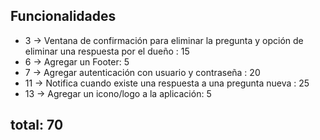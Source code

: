 ## Funcionalidades

- 3 -> Ventana de confirmación para eliminar la pregunta y opción de
eliminar una respuesta por el dueño   : 15  
- 6 -> Agregar un Footer: 5
- 7 -> Agregar autenticación con usuario y contraseña : 20
- 11 -> Notifica cuando existe una respuesta a una pregunta nueva : 25
- 13 -> Agregar un icono/logo a la aplicación: 5


## total: 70
